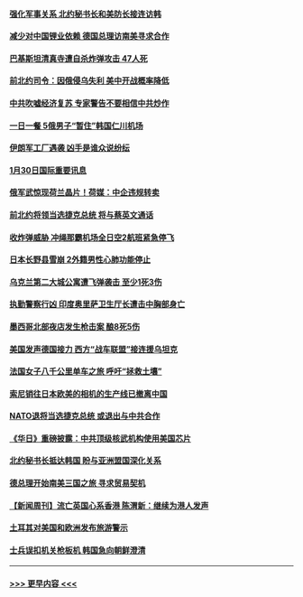 #### [强化军事关系 北约秘书长和美防长接连访韩](../pages/prog202/a103638374.md?t=01310643) 
#### [减少对中国锂业依赖 德国总理访南美寻求合作](../pages/prog202/a103638375.md?t=01310643) 
#### [巴基斯坦清真寺遭自杀炸弹攻击 47人死](../pages/prog202/a103638368.md?t=01310643) 
#### [前北约司令：因俄侵乌失利 美中开战概率降低](../pages/prog202/a103638305.md?t=01310643) 
#### [中共吹嘘经济复苏 专家警告不要相信中共炒作](../pages/prog202/a103638130.md?t=01310643) 
#### [一日一餐 5俄男子“暂住”韩国仁川机场](../pages/prog202/a103638133.md?t=01310643) 
#### [伊朗军工厂遇袭 凶手是谁众说纷纭](../pages/prog202/a103638136.md?t=01310643) 
#### [1月30日国际重要讯息](../pages/prog202/a103638146.md?t=01310643) 
#### [俄军武惊现荷兰晶片！荷媒：中企违规转卖](../pages/prog202/a103638083.md?t=01310643) 
#### [前北约将领当选捷克总统 将与蔡英文通话](../pages/prog202/a103638077.md?t=01310643) 
#### [收炸弹威胁 冲绳那霸机场全日空2航班紧急停飞](../pages/prog202/a103638037.md?t=01310643) 
#### [日本长野县雪崩 2外籍男性心肺功能停止](../pages/prog202/a103637963.md?t=01310643) 
#### [乌克兰第二大城公寓遭飞弹袭击 至少1死3伤](../pages/prog202/a103637892.md?t=01310643) 
#### [执勤警察行凶 印度奥里萨卫生厅长遭击中胸部身亡](../pages/prog202/a103637870.md?t=01310643) 
#### [墨西哥北部夜店发生枪击案 酿8死5伤](../pages/prog202/a103637856.md?t=01310643) 
#### [美国发声德国接力 西方“战车联盟”接连援乌坦克](../pages/prog202/a103637742.md?t=01310643) 
#### [法国女子八千公里单车之旅  呼吁“拯救土壤”](../pages/prog202/a103637743.md?t=01310643) 
#### [索尼销往日本欧美的相机的生产线已撤离中国](../pages/prog202/a103637733.md?t=01310643) 
#### [NATO退将当选捷克总统 或退出与中共合作](../pages/prog202/a103637521.md?t=01310643) 
#### [《华日》重磅披露：中共顶级核武机构使用美国芯片](../pages/prog202/a103637738.md?t=01310643) 
#### [北约秘书长抵达韩国 盼与亚洲盟国深化关系](../pages/prog202/a103637520.md?t=01310643) 
#### [德总理开始南美三国之旅 寻求贸易契机](../pages/prog202/a103637519.md?t=01310643) 
#### [【新闻周刊】流亡英国心系香港 陈渭新：继续为港人发声](../pages/prog202/a103637470.md?t=01310643) 
#### [土耳其对美国和欧洲发布旅游警示](../pages/prog202/a103637362.md?t=01310643) 
#### [士兵误扣机关枪板机 韩国急向朝鲜澄清](../pages/prog202/a103637334.md?t=01310643) 

----
#### [ >>> 更早内容 <<< ](../indexes/prog202-earlier.md)
